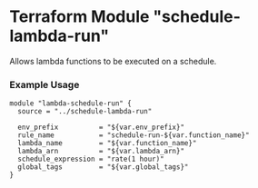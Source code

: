 # Terraform Module "schedule-lambda-run"

Allows lambda functions to be executed on a schedule.

### Example Usage

```hcl
module "lambda-schedule-run" {
  source = "../schedule-lambda-run"

  env_prefix          = "${var.env_prefix}"
  rule_name           = "schedule-run-${var.function_name}"
  lambda_name         = "${var.function_name}"
  lambda_arn          = "${var.lambda_arn}"
  schedule_expression = "rate(1 hour)"
  global_tags         = "${var.global_tags}"
}
```